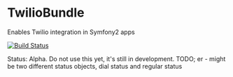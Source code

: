 # TwilioBundle
Enables Twilio integration in Symfony2 apps

[![Build Status](https://travis-ci.org/orukusaki/TwilioBundle.svg)](https://travis-ci.org/orukusaki/TwilioBundle)

Status: Alpha. Do not use this yet, it's still in development.
TODO; er - might be two different status objects, dial status and regular status
